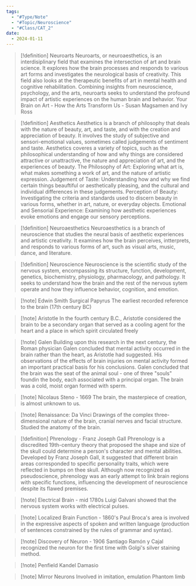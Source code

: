 ```yaml
---
tags:
  - "#Type/Note"
  - "#Topic/Neuroscience"
  - "#Class/CAT_2"
date:
  - 2024-01-11
---
```


> [!definition] Neuroarts
> Neuroarts, or neuroaesthetics, is an interdisiplinary field that examines the intersection of art and brain science. It explores how the brain processes and responds to various art forms and investigates the neurological basis of creativity. This field also looks at the therapeutic benefits of art in mental health and cognitive rehabilitation. Combining insights from neuroscience, psychology, and the arts, neuroarts seeks to understand the profound impact of artistic experiences on the human brain and behavior.
> Your Brain on Art - How the Arts Transform Us - Susan Magsamen and Ivy Ross

> [!definition] Aesthetics
> Aesthetics is a branch of philosophy that deals with the nature of beauty, art, and taste, and with the creation and appreciation of beauty. It involves the study of subjective and sensori-emotional values, sometimes called judgements of sentiment and taste. Aesthetics coveres a variety of topics, such as the philosophical understanding of how and why things are considered attractive or unattractive, the nature and appreciation of art, and the experiences of beauty.
> The Philosophy of Art: Exploring what art is, what makes something a work of art, and the nature of artistic expression.
> Judgement of Taste: Understanding how and why we find certain things beauftiful or aesthetically pleasing, and the cultural and individual differences in these judgements.
> Perception of Beauty: Investigating the criteria and standards used to discern beauty in various forms, whether in art, nature, or everyday objects.
> Emotional and Sensorial Experience: Examining how aesthetic experiences evoke emotions and engage our sensory perceptions.

> [!definition] Neuroaesthetics
> Neuroaesthetics is a branch of neuroscience that studies the neural basis of aesthetic experiences and artistic creativity. It examines how the brain perceives, intterprets, and responds to various forms of art, such as visual arts, music, dance, and literature. 

> [!definition] Neuroscience
> Neuroscience is the scientific study of the nervous system, encompassing its structure, function, development, genetics, biochemistry, physiology, pharmacology, and pathology. It seeks to understand how the brain and the rest of the nervous sytem operate and how they influence behavior, cognition, and emotion.

> [!note] Edwin Smith Surgical Papyrus
> The earliest recorded reference to the brain (17th century BC)

> [!note] Aristotle
> In the fourth century B.C., Aristotle considered the brain to be a secondary organ that served as a cooling agent for the heart and a place in which spirit circulated freely

> [!note] Galen
> Building upon this research in the next century, the Roman physician Galen concluded that mental activity occurred in the brain rather than the heart, as Aristotle had suggested. His observations of the effects of brain injuries on mental activity formed an important practical basis for his conclusions. Galen concluded that the brain was the seat of the animal soul - one of three "souls" foundin the body, each associated with a principal organ. The brain was a cold, moist organ formed with sperm.

> [!note] Nicolaus Steno - 1669
> The brain, the masterpiece of creation, is almost unknown to us.

> [!note] Renaissance: Da Vinci
> Drawings of the complex three-dimensional nature of the brain, cranial nerves and facial structure. Studied the anatomy of the brain.

> [!definition] Phrenology - Franz Joseph Gall
> Phrenology is a discredited 19th-century theory that proposed the shape and size of the skull could determine a person's character and mental abilities. Developed by Franz Joseph Gall, it suggested that different brain areas corresponded to specific personality traits, which were reflected in bumps on thee skull. Although now recognized as pseudoscience, phrenology was an early attempt to link brain regions with specific functions, influencing the development of neuroscience despite its flawed premises. 

> [!note] Electrical Brain - mid 1780s
> Luigi Galvani showed that the nervous system works with electrical pulses.

> [!note] Localized Brain Function - 1860's
> Paul Broca's area is involved in the expressive aspects of spoken and written language (production of sentences constrained by the rules of grammar and syntax).

> [!note] Discovery of Neuron - 1906
> Santiago Ramón y Cajal recognized the neuron for the first time with Golgi's silver staining method. 

> [!note] Penfield Kandel Damasio

> [!note] Mirror Neurons
> Involved in imitation, emulation
> Phantom limb